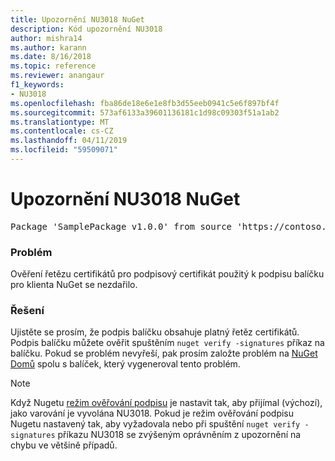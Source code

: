 ```yaml
---
title: Upozornění NU3018 NuGet
description: Kód upozornění NU3018
author: mishra14
ms.author: karann
ms.date: 8/16/2018
ms.topic: reference
ms.reviewer: anangaur
f1_keywords:
- NU3018
ms.openlocfilehash: fba86de18e6e1e8fb3d55eeb0941c5e6f897bf4f
ms.sourcegitcommit: 573af6133a39601136181c1d98c09303f51a1ab2
ms.translationtype: MT
ms.contentlocale: cs-CZ
ms.lasthandoff: 04/11/2019
ms.locfileid: "59509071"
---
```

# <a name="nuget-warning-nu3018"></a>Upozornění NU3018 NuGet

<pre>Package 'SamplePackage v1.0.0' from source 'https://contoso.com/index.json': The primary signature found a chain building issue: A certificate chain processed, but terminated in a root certificate which is not trusted by the trust provider.</pre>

### <a name="issue"></a>Problém

Ověření řetězu certifikátů pro podpisový certifikát použitý k podpisu balíčku pro klienta NuGet se nezdařilo.


### <a name="solution"></a>Řešení

Ujistěte se prosím, že podpis balíčku obsahuje platný řetěz certifikátů. Podpis balíčku můžete ověřit spuštěním `nuget verify -signatures` příkaz na balíčku. Pokud se problém nevyřeší, pak prosím založte problém na [NuGet Domů](https://github.com/NuGet/Home/issues) spolu s balíček, který vygeneroval tento problém.


> [!Note]
> Když Nugetu [režim ověřování podpisu](https://docs.microsoft.com/en-us/nuget/consume-packages/installing-signed-packages#configure-package-signature-requirements) je nastavit tak, aby přijímal (výchozí), jako varování je vyvolána NU3018. Pokud je režim ověřování podpisu Nugetu nastavený tak, aby vyžadovala nebo při spuštění `nuget verify -signatures` příkazu NU3018 se zvýšeným oprávněním z upozornění na chybu ve většině případů. 